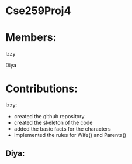 # Cse259Proj4
# Members:
Izzy

Diya

# Contributions:
Izzy:
- created the github repository
- created the skeleton of the code
- added the basic facts for the characters
- implemented the rules for Wife() and Parents()

Diya:
- 
